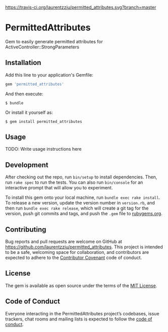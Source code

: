 https://travis-ci.org/laurentzziu/permitted_attributes.svg?branch=master

# PermittedAttributes

Gem to easily generate permitted attributes for ActiveController::StrongParameters

## Installation

Add this line to your application's Gemfile:

```ruby
gem 'permitted_attributes'
```

And then execute:

    $ bundle

Or install it yourself as:

    $ gem install permitted_attributes

## Usage

TODO: Write usage instructions here

## Development

After checking out the repo, run `bin/setup` to install dependencies. Then, run `rake spec` to run the tests. You can also run `bin/console` for an interactive prompt that will allow you to experiment.

To install this gem onto your local machine, run `bundle exec rake install`. To release a new version, update the version number in `version.rb`, and then run `bundle exec rake release`, which will create a git tag for the version, push git commits and tags, and push the `.gem` file to [rubygems.org](https://rubygems.org).

## Contributing

Bug reports and pull requests are welcome on GitHub at https://github.com/laurentzziu/permitted_attributes. This project is intended to be a safe, welcoming space for collaboration, and contributors are expected to adhere to the [Contributor Covenant](http://contributor-covenant.org) code of conduct.

## License

The gem is available as open source under the terms of the [MIT License](https://opensource.org/licenses/MIT).

## Code of Conduct

Everyone interacting in the PermittedAttributes project’s codebases, issue trackers, chat rooms and mailing lists is expected to follow the [code of conduct](https://github.com/laurentzziu/permitted_attributes/blob/master/CODE_OF_CONDUCT.md).

